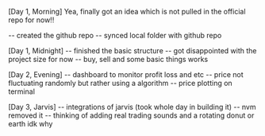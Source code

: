 [Day 1, Morning]
Yea, finally got an idea which is not pulled in the official repo for now!!

-- created the github repo
-- synced local folder with github repo

[Day 1, Midnight]
-- finished the basic structure
-- got disappointed with the project size for now
-- buy, sell and some basic things works

[Day 2, Evening]
-- dashboard to monitor profit loss and etc
-- price not fluctuating randomly but rather using a algorithm
-- price plotting on terminal

[Day 3, Jarvis]
-- integrations of jarvis (took whole day in building it)
-- nvm removed it
-- thinking of adding real trading sounds and a rotating donut or earth idk why